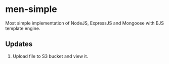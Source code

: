 # men-simple

Most simple implementation of NodeJS, ExpressJS and Mongoose with EJS template engine.

## Updates

1. Upload file to S3 bucket and view it.
